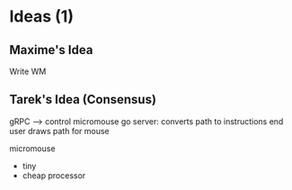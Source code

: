 # Ideas (1)

## Maxime's Idea

Write WM

## Tarek's Idea (Consensus)

gRPC --> control micromouse
go server: converts path to instructions
end user draws path for mouse

micromouse
- tiny
- cheap processor
